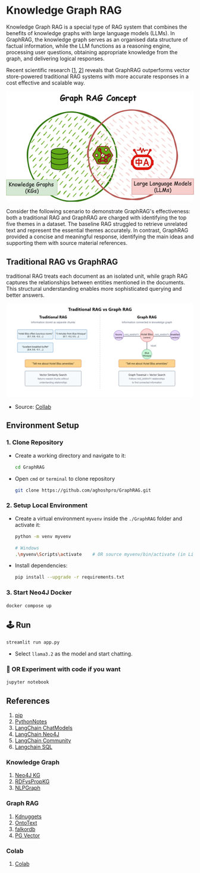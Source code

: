 # Knowledge Graph RAG

Knowledge Graph RAG is a special type of RAG system that combines the benefits of knowledge graphs with large language models (LLMs). In GraphRAG, the knowledge graph serves as an organised data structure of factual information, while the LLM functions as a reasoning engine, processing user questions, obtaining appropriate knowledge from the graph, and delivering logical responses.

Recent scientific research [[1](https://arxiv.org/abs/2405.02048), [2](https://arxiv.org/pdf/2404.16130)] reveals that GraphRAG outperforms vector store-powered traditional RAG systems with more accurate responses in a cost effective and scalable way.

<img src="assets\grapgragg.jpg">

Consider the following scenario to demonstrate GraphRAG's effectiveness: both a traditional RAG and GraphRAG are charged with identifying the top five themes in a dataset. The baseline RAG struggled to retrieve unrelated text and represent the essential themes accurately. In contrast, GraphRAG provided a concise and meaningful response, identifying the main ideas and supporting them with source material references.

## Traditional RAG vs GraphRAG

traditional RAG treats each document as an isolated unit, while graph RAG captures the relationships between entities mentioned in the documents. This structural understanding enables more sophisticated querying and better answers.

<img src="assets\Vs.png">

- Source: [Collab](https://colab.research.google.com/drive/1MnZ6CeUNiVTrJGwYpJaduQBbCsNEVrbD?usp=sharing#scrollTo=iXmdiUY7NlQA)

## Environment Setup

### 1. Clone Repository

- Create a working directory and navigate to it:

  ```bash
  cd GraphRAG
  ```

- Open `cmd` or `terminal` to clone repository

  ```bash
  git clone https://github.com/aghoshpro/GraphRAG.git
  ```

### 2. **Setup Local Environment**

- Create a virtual environment `myvenv` inside the `./GraphRAG` folder and activate it:

  ```bash
  python -m venv myvenv
  ```

  ```bash
  # Windows
  .\myvenv\Scripts\activate    # OR source myvenv/bin/activate (in Linux or Mac)
  ```

- Install dependencies:

  ```bash
  pip install --upgrade -r requirements.txt
  ```
<!-- ### Get API Keys

- Anthropic: <https://console.anthropic.com/settings/keys>
- OpenAI <https://platform.openai.com/settings/proj_D0EtqGQ3jNT0h8LnOHnLAVkO/api-keys>

- Put them in `.env` file and add it to `.gitignore` so it will be not shared during git commit -->

### 3. Start Neo4J Docker

  ```sh
  docker compose up
  ```

## 🕹️ Run

```bash
streamlit run app.py
```

- Select `llama3.2` as the model and start chatting.

### 🧪 OR Experiment with code if you want

  ```sh
  jupyter notebook
  ```

## References

1. [pip](https://pip.pypa.io/en/stable/installation/)
2. [PythonNotes](https://note.nkmk.me/en/)
3. [LangChain ChatModels](https://python.langchain.com/docs/integrations/chat/)
4. [LangChain Neo4J](https://neo4j.com/labs/genai-ecosystem/langchain/)
5. [LangChain Community](https://api.python.langchain.com/en/latest/community_api_reference.html)
6. [Langchain SQL](https://python.langchain.com/docs/how_to/sql_prompting/)

### Knowledge Graph

1. [Neo4J KG](https://neo4j.com/blog/genai/what-is-knowledge-graph/)
2. [RDFvsPropKG](https://neo4j.com/blog/knowledge-graph/rdf-vs-property-graphs-knowledge-graphs/)
3. [NLPGraph](https://journalofbigdata.springeropen.com/articles/10.1186/s40537-020-00383-w/metrics)

### Graph RAG

1. [Kdnuggets](https://www.kdnuggets.com/an-introduction-to-graph-rag)
2. [OntoText](https://www.ontotext.com/blog/matching-skills-and-candidates-with-graph-rag/)
3. [falkordb](https://www.falkordb.com/blogs/what-is-graphrag/)
4. [PG Vector](https://supabase.com/blog/openai-embeddings-postgres-vector)

### Colab

1. [Colab](https://colab.research.google.com/drive/1MnZ6CeUNiVTrJGwYpJaduQBbCsNEVrbD?usp=sharing#scrollTo=iXmdiUY7NlQA)

<!-- To find all districts of Bolzano with an elevation between 510-520 meters, you can use the following SPARQL query:\n\n

```sparql
SELECT ?distName ?elevation WHERE {
  ?region rdfs:label ?distName .
  ?region geo:asWKT ?distWkt .
  FILTER (CONTAINS(?distWkt, 'Bolzano') AND CONTAINS(?distWkt,'510-520'))
}
```

\n\nThis query filters the districts where the elevation is between 510-520 meters and contains the label "Bolzano".' -->

